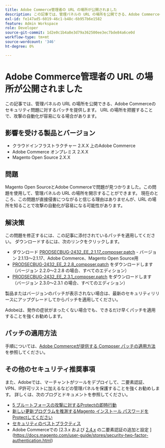 ```yaml
---
title: Adobe Commerce管理者の URL の場所が公開されました
description: この記事では、管理パネルの URL の場所を公開できる、Adobe Commerceのセキュリティ問題に対するパッチを提供します。 URL の場所を把握することで、攻撃の自動化が容易になる場合があります。
exl-id: fe147ad5-6019-46c1-b48c-6b957b6e1582
feature: Admin Workspace
role: Developer
source-git-commit: 1d2e0c1b4a8e3d79a362500ee3ec7bde84a6ce0d
workflow-type: tm+mt
source-wordcount: '346'
ht-degree: 0%

---
```


# Adobe Commerce管理者の URL の場所が公開されました

この記事では、管理パネルの URL の場所を公開できる、Adobe Commerceのセキュリティ問題に対するパッチを提供します。 URL の場所を把握することで、攻撃の自動化が容易になる場合があります。

## 影響を受ける製品とバージョン

* クラウドインフラストラクチャー 2.X.X 上のAdobe Commerce
* Adobe Commerce オンプレミス 2.X.X
* Magento Open Source 2.X.X

## 問題

Magento Open SourceとAdobe Commerceで問題が見つかりました。この問題を使用して、管理パネルの URL の場所を開示することができます。 現在のところ、この問題が直接侵害につながると信じる理由はありませんが、URL の場所を知ることで攻撃の自動化が容易になる可能性があります。

## 解決策

この問題を修正するには、この記事に添付されているパッチを適用してください。 ダウンロードするには、次のリンクをクリックします。

* ダウンロード [PRODSECBUG-2432\_EE\_2.1.17\_composer.patch](assets/PRODSECBUG-2432_EE_2.1.17_composer.patch.zip) - バージョン 2.1.13～2.1.17、Adobe Commerce、Magento Open Source用
* [PRODSECBUG-2432\_EE\_2.2.8\_composer.patch](assets/PRODSECBUG-2432_EE_2.2.8_composer.patch.zip) をダウンロードします（バージョン 2.2.0～2.2.8 の場合、すべてのエディション）
* [PRODSECBUG-2432\_EE\_2.3.1\_composer.patch](assets/PRODSECBUG-2432_EE_2.3.1_composer.patch.zip) をダウンロードします（バージョン 2.3.0～2.3.1 の場合、すべてのエディション）

製品またはバージョンのパッチが表示されない場合は、最新のセキュリティリリースにアップグレードしてからパッチを適用してください。

Adobeは、発作の症状がまったくない場合でも、できるだけ早くパッチを適用することを強くお勧めします。

## パッチの適用方法

手順については、[Adobe Commerceが提供する Composer パッチの適用方法 ](/help/how-to/general/how-to-apply-a-composer-patch-provided-by-magento.md) を参照してください。

## その他のセキュリティ推奨事項

また、Adobeでは、マーチャントがツールをデプロイして、二要素認証、VPN、IP許可リストに加えるなどの管理パネルを保護することを強くお勧めします。 詳しくは、次のブログとドキュメントを参照してください。

* [5 ブルートフォースの攻撃に対するProtectの即時行動 ](https://magento.com/security/best-practices/5-immediate-actions-protect-against-brute-force-attacks)
* [ 新しい更新プログラムを推測するMagento インストール パスワードをProtectしてください ](https://magento.com/security/best-practices/protect-your-magento-installation-password-guessing-new-update)
* [ セキュリティのベストプラクティス ](https://magento.com/security/best-practices/security-best-practices)
* Adobe Commerceでの [2.3.x および [2.4.x](https://docs.magento.com/user-guide/v2.3/stores/security-two-factor-authentication.html) の二要素認証の追加と設定 ](https://docs.magento.com/user-guide/stores/security-two-factor-authentication.html)
